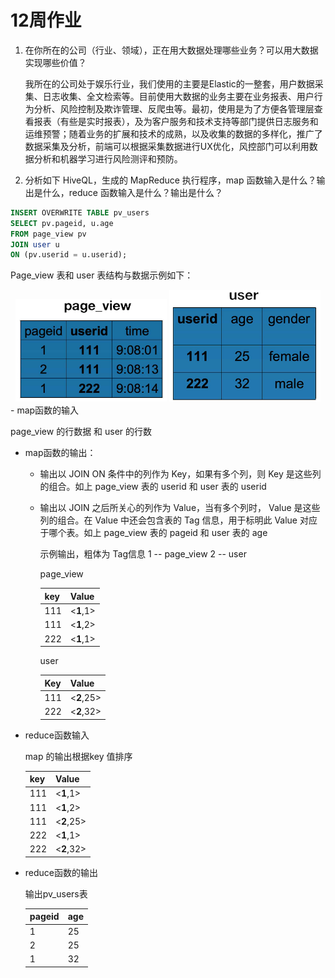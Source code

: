 # 12周作业

1. 在你所在的公司（行业、领域），正在用大数据处理哪些业务？可以用大数据实现哪些价值？

   我所在的公司处于娱乐行业，我们使用的主要是Elastic的一整套，用户数据采集、日志收集、全文检索等。目前使用大数据的业务主要在业务报表、用户行为分析、风险控制及欺诈管理、反爬虫等。最初，使用是为了方便各管理层查看报表（有些是实时报表），及为客户服务和技术支持等部门提供日志服务和运维预警；随着业务的扩展和技术的成熟，以及收集的数据的多样化，推广了数据采集及分析，前端可以根据采集数据进行UX优化，风控部门可以利用数据分析和机器学习进行风险测评和预防。

2. 分析如下 HiveQL，生成的 MapReduce 执行程序，map 函数输入是什么？输出是什么，reduce 函数输入是什么？输出是什么？

```SQl
INSERT OVERWRITE TABLE pv_users
SELECT pv.pageid, u.age
FROM page_view pv
JOIN user u
ON (pv.userid = u.userid);
```

Page_view 表和 user 表结构与数据示例如下：
<div align=center>
<img src="./res/assignment-page-view.jpg" alt="page-view" width="48%;" />
<img src="./res/assignment-user.jpg" alt="user" width="48%;" />
</div>
- map函数的输入

  page_view 的行数据 和 user 的行数

- map函数的输出：

  - 输出以 JOIN ON 条件中的列作为 Key，如果有多个列，则 Key 是这些列的组合。如上 page_view 表的 userid 和 user 表的 userid

  - 输出以 JOIN 之后所关心的列作为 Value，当有多个列时， Value 是这些列的组合。在 Value 中还会包含表的 Tag 信息，用于标明此 Value 对应于哪个表。如上 page_view 表的 pageid 和 user 表的 age

    示例输出，粗体为 Tag信息
    1 -- page_view
    2 -- user

    page_view

    | key  | Value |
    | ---- | ----- |
    | 111  | <**1**,1> |
    | 111  | <**1**,2> |
    | 222  | <**1**,1> |

    user

    | Key  | Value  |
    | ---- | ------ |
    | 111  | <**2**,25> |
    | 222  | <**2**,32> |

- reduce函数输入
  
  map 的输出根据key 值排序

  | key  | Value |
  | ---- | ----- |
  | 111  | <**1**,1> |
  | 111  | <**1**,2> |
  | 111  | <**2**,25> |
  | 222  | <**1**,1> |
  | 222  | <**2**,32> |

- reduce函数的输出

  输出pv_users表

  | pageid  | age |
  | ---- | ----- |
  | 1  | 25 |
  | 2  | 25 |
  | 1  | 32 |

